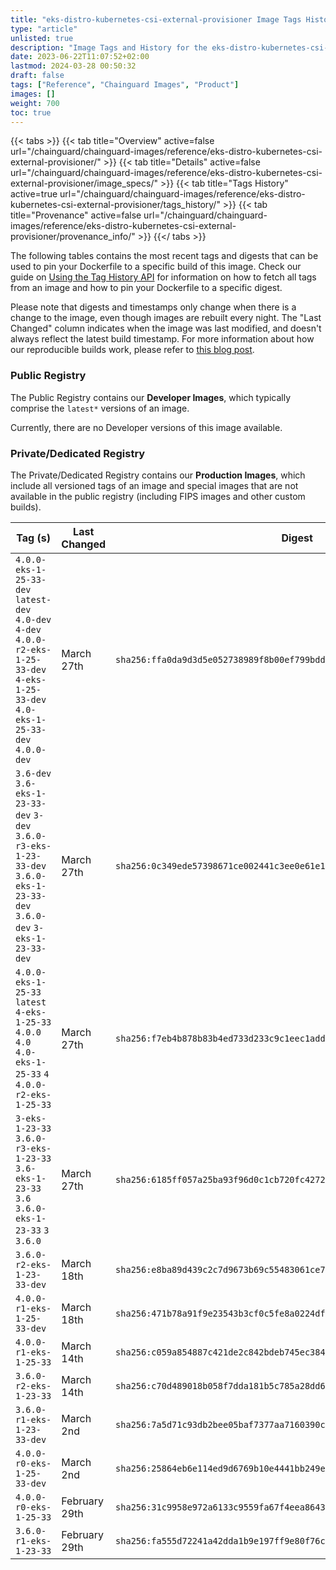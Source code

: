 ```yaml
---
title: "eks-distro-kubernetes-csi-external-provisioner Image Tags History"
type: "article"
unlisted: true
description: "Image Tags and History for the eks-distro-kubernetes-csi-external-provisioner Chainguard Image"
date: 2023-06-22T11:07:52+02:00
lastmod: 2024-03-28 00:50:32
draft: false
tags: ["Reference", "Chainguard Images", "Product"]
images: []
weight: 700
toc: true
---
```


{{< tabs >}}
{{< tab title="Overview" active=false url="/chainguard/chainguard-images/reference/eks-distro-kubernetes-csi-external-provisioner/" >}}
{{< tab title="Details" active=false url="/chainguard/chainguard-images/reference/eks-distro-kubernetes-csi-external-provisioner/image_specs/" >}}
{{< tab title="Tags History" active=true url="/chainguard/chainguard-images/reference/eks-distro-kubernetes-csi-external-provisioner/tags_history/" >}}
{{< tab title="Provenance" active=false url="/chainguard/chainguard-images/reference/eks-distro-kubernetes-csi-external-provisioner/provenance_info/" >}}
{{</ tabs >}}

The following tables contains the most recent tags and digests that can be used to pin your Dockerfile to a specific build of this image. Check our guide on [Using the Tag History API](/chainguard/chainguard-images/using-the-tag-history-api/) for information on how to fetch all tags from an image and how to pin your Dockerfile to a specific digest.

Please note that digests and timestamps only change when there is a change to the image, even though images are rebuilt every night. The "Last Changed" column indicates when the image was last modified, and doesn't always reflect the latest build timestamp. For more information about how our reproducible builds work, please refer to [this blog post](https://www.chainguard.dev/unchained/reproducing-chainguards-reproducible-image-builds).

### Public Registry
The Public Registry contains our **Developer Images**, which typically comprise the `latest*` versions of an image.

Currently, there are no Developer versions of this image available.

### Private/Dedicated Registry
The Private/Dedicated Registry contains our **Production Images**, which include all versioned tags of an image and special images that are not available in the public registry (including FIPS images and other custom builds).

| Tag (s)                                                                                                                                  | Last Changed  | Digest                                                                    |
|------------------------------------------------------------------------------------------------------------------------------------------|---------------|---------------------------------------------------------------------------|
|  `4.0.0-eks-1-25-33-dev` `latest-dev` `4.0-dev` `4-dev` `4.0.0-r2-eks-1-25-33-dev` `4-eks-1-25-33-dev` `4.0-eks-1-25-33-dev` `4.0.0-dev` | March 27th    | `sha256:ffa0da9d3d5e052738989f8b00ef799bdd37e18b030f683afdc9665d211f2d5f` |
|  `3.6-dev` `3.6-eks-1-23-33-dev` `3-dev` `3.6.0-r3-eks-1-23-33-dev` `3.6.0-eks-1-23-33-dev` `3.6.0-dev` `3-eks-1-23-33-dev`              | March 27th    | `sha256:0c349ede57398671ce002441c3ee0e61e1dd458975b6df25922a5f8772144110` |
|  `4.0.0-eks-1-25-33` `latest` `4-eks-1-25-33` `4.0.0` `4.0` `4.0-eks-1-25-33` `4` `4.0.0-r2-eks-1-25-33`                                 | March 27th    | `sha256:f7eb4b878b83b4ed733d233c9c1eec1add69cc685c1037f3543673530cd81fa6` |
|  `3-eks-1-23-33` `3.6.0-r3-eks-1-23-33` `3.6-eks-1-23-33` `3.6` `3.6.0-eks-1-23-33` `3` `3.6.0`                                          | March 27th    | `sha256:6185ff057a25ba93f96d0c1cb720fc42725b5175697190b72ea19b68d634be9b` |
|  `3.6.0-r2-eks-1-23-33-dev`                                                                                                              | March 18th    | `sha256:e8ba89d439c2c7d9673b69c55483061ce76ffc030b926ad7be719f24b4e0cafa` |
|  `4.0.0-r1-eks-1-25-33-dev`                                                                                                              | March 18th    | `sha256:471b78a91f9e23543b3cf0c5fe8a0224df778f66556f290c95f43653207e72f6` |
|  `4.0.0-r1-eks-1-25-33`                                                                                                                  | March 14th    | `sha256:c059a854887c421de2c842bdeb745ec38490f1a990fc0afddfcb2709f1d06bd6` |
|  `3.6.0-r2-eks-1-23-33`                                                                                                                  | March 14th    | `sha256:c70d489018b058f7dda181b5c785a28dd6fc10e2f6c9fae01044396c5d9f3759` |
|  `3.6.0-r1-eks-1-23-33-dev`                                                                                                              | March 2nd     | `sha256:7a5d71c93db2bee05baf7377aa7160390c0f5918f73c8a04b9a571a34563851a` |
|  `4.0.0-r0-eks-1-25-33-dev`                                                                                                              | March 2nd     | `sha256:25864eb6e114ed9d6769b10e4441bb249e5cdf772d67d5496f2517fa114d536b` |
|  `4.0.0-r0-eks-1-25-33`                                                                                                                  | February 29th | `sha256:31c9958e972a6133c9559fa67f4eea86433ae28c3d0c9d78f5dd0b741e6f2b80` |
|  `3.6.0-r1-eks-1-23-33`                                                                                                                  | February 29th | `sha256:fa555d72241a42dda1b9e197ff9e80f76c16472a6e1e126718b3411609a6b5b4` |

